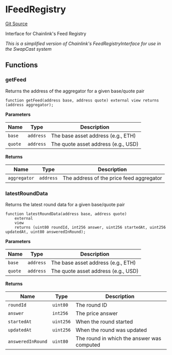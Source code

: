 # IFeedRegistry
[Git Source](https://github.com/s-di-cola/swapcast/blob/dbcbac891458b32482c3b0b147075506087f6b7d/src/interfaces/IFeedRegistry.sol)

Interface for Chainlink's Feed Registry

*This is a simplified version of Chainlink's FeedRegistryInterface for use in the SwapCast system*


## Functions
### getFeed

Returns the address of the aggregator for a given base/quote pair


```solidity
function getFeed(address base, address quote) external view returns (address aggregator);
```
**Parameters**

|Name|Type|Description|
|----|----|-----------|
|`base`|`address`|The base asset address (e.g., ETH)|
|`quote`|`address`|The quote asset address (e.g., USD)|

**Returns**

|Name|Type|Description|
|----|----|-----------|
|`aggregator`|`address`|The address of the price feed aggregator|


### latestRoundData

Returns the latest round data for a given base/quote pair


```solidity
function latestRoundData(address base, address quote)
    external
    view
    returns (uint80 roundId, int256 answer, uint256 startedAt, uint256 updatedAt, uint80 answeredInRound);
```
**Parameters**

|Name|Type|Description|
|----|----|-----------|
|`base`|`address`|The base asset address (e.g., ETH)|
|`quote`|`address`|The quote asset address (e.g., USD)|

**Returns**

|Name|Type|Description|
|----|----|-----------|
|`roundId`|`uint80`|The round ID|
|`answer`|`int256`|The price answer|
|`startedAt`|`uint256`|When the round started|
|`updatedAt`|`uint256`|When the round was updated|
|`answeredInRound`|`uint80`|The round in which the answer was computed|


